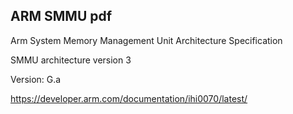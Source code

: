 ## ARM SMMU pdf
Arm System Memory Management Unit Architecture Specification

SMMU architecture version 3

Version: G.a

https://developer.arm.com/documentation/ihi0070/latest/
